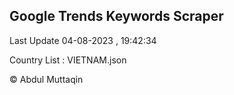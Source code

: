 

## Google Trends Keywords Scraper 
 
Last Update 04-08-2023 , 19:42:34

Country List :
VIETNAM.json



© Abdul Muttaqin 
